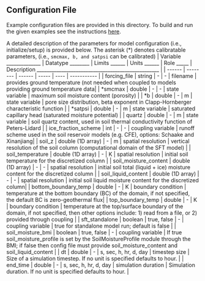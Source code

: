 ## Configuration File
Example configuration files are provided in this directory. To build and run the given examples see the instructions [here](https://github.com/NOAA-OWP/SoilFreezeThaw/blob/master/INSTALL.md).

A detailed description of the parameters for model configuration (i.e., initialize/setup) is provided below. The asterisk (*) denotes calibratable parameters, (i.e., `smcmax, b, and satpsi` can be calibrated)
| Variable ______________ | Datatype ________ | Limits ______ | Units ______ | Role _____ |  Description __________________________________________________ |
| ------ | -------- | ------ | ----- | ---- | ----------- |
| forcing_file | string | - | - | filename | provides ground temperature (not needed when coupled to models providing ground temperature data|
| *smcmax | double | - | - | state variable | maximum soil moisture content (porosity) |
| *b | double | - | m | state variable | pore size distribution, beta exponent in Clapp-Hornberger characteristic function |
| *satpsi | double | - | m | state variable | saturated capillary head (saturated moisture potential) |
| quartz | double | - | m | state variable | soil quartz content, used in soil thermal conductivity function of Peters-Lidard |
| ice_fraction_scheme | int | - | - | coupling variable | runoff scheme used in the soil reservoir models (e.g. CFE), options: Schaake and Xinanjiang|
| soil_z | double (1D array) | - | m | spatial resolution | vertical resolution of the soil column (computational domain of the SFT model) |
| soil_temperature | double (1D array) | - | K | spatial resolution | initial soil temperature for the discretized column |
| soil_moisture_content | double (1D array) | - | - | spatial resolution | initial soil total (liquid + ice) moisture content for the discretized column |
| soil_liquid_content | double (1D array) | - | - | spatial resolution | initial soil liquid moisture content for the discretized column|
| bottom_boundary_temp | double | - | K | boundary condition | temperature at the bottom boundary (BC) of the domain, if not specified, the default BC is zero-geothermal flux|
| top_boundary_temp | double | - | K | boundary condition | temperature at the top/surface boundary of the domain, if not specified, then other options include: 1) read from a file, or 2) provided through coupling |
| sft_standalone | boolean | true, false | - | coupling variable | true for standalone model run; default is false |
| soil_moisture_bmi | boolean | true, false | - | coupling variable | If true soil_moisture_profile is set by the SoilMoistureProfile module through the BMI; if false then config file must provide soil_moisture_content and soil_liquid_content |
| dt | double | - | s, sec, h, hr, d, day | timestep size | Size of a simulation timestep. If no unit is specified defaults to hour. |
| end_time | double | - | s, sec, h, hr, d, day  | simulation duration | Simulation duration. If no unit is specified defaults to hour. |
